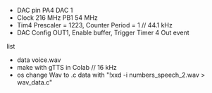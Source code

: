 - DAC pin PA4 DAC 1
- Clock 216 MHz PB1 54 MHz
- Tim4 Prescaler = 1223,  Counter Period = 1  // 44.1 kHz
- DAC Config OUT1, Enable buffer, Trigger Timer 4 Out event

list
- data voice.wav
- make with gTTS in Colab // 16 kHz
- os change Wav to .c data with "!xxd -i numbers_speech_2.wav > wav_data.c"
